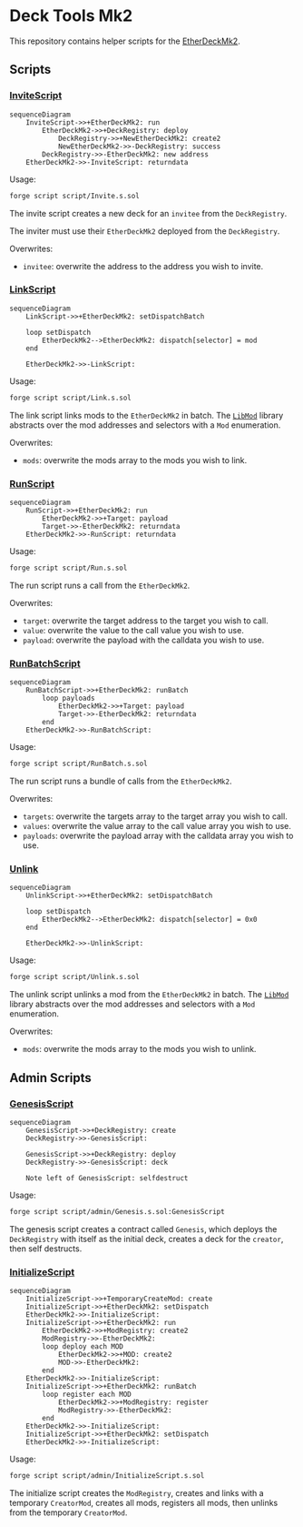 # Deck Tools Mk2

This repository contains helper scripts for the [EtherDeckMk2](https://github.com/jtriley-eth/ether-deck-mk2).

## Scripts

### [InviteScript](script/Invite.s.sol)

```mermaid
sequenceDiagram
    InviteScript->>+EtherDeckMk2: run
        EtherDeckMk2->>+DeckRegistry: deploy
            DeckRegistry->>+NewEtherDeckMk2: create2
            NewEtherDeckMk2->>-DeckRegistry: success
        DeckRegistry->>-EtherDeckMk2: new address
    EtherDeckMk2->>-InviteScript: returndata
```

Usage:

```bash
forge script script/Invite.s.sol
```

The invite script creates a new deck for an `invitee` from the `DeckRegistry`.

The inviter must use their `EtherDeckMk2` deployed from the `DeckRegistry`.

Overwrites:

- `invitee`: overwrite the address to the address you wish to invite.

### [LinkScript](script/Link.s.sol)

```mermaid
sequenceDiagram
    LinkScript->>+EtherDeckMk2: setDispatchBatch

    loop setDispatch
        EtherDeckMk2-->EtherDeckMk2: dispatch[selector] = mod
    end

    EtherDeckMk2->>-LinkScript: 
```

Usage:

```bash
forge script script/Link.s.sol
```

The link script links mods to the `EtherDeckMk2` in batch. The [`LibMod`](script/util/Mod.sol)
library abstracts over the mod addresses and selectors with a `Mod` enumeration.

Overwrites:

- `mods`: overwrite the mods array to the mods you wish to link.

### [RunScript](script/Run.s.sol)

```mermaid
sequenceDiagram
    RunScript->>+EtherDeckMk2: run
        EtherDeckMk2->>+Target: payload
        Target->>-EtherDeckMk2: returndata
    EtherDeckMk2->>-RunScript: returndata
```

Usage:

```bash
forge script script/Run.s.sol
```

The run script runs a call from the `EtherDeckMk2`.

Overwrites:

- `target`: overwrite the target address to the target you wish to call.
- `value`: overwrite the value to the call value you wish to use.
- `payload`: overwrite the payload with the calldata you wish to use.

### [RunBatchScript](script/RunBatch.s.sol)

```mermaid
sequenceDiagram
    RunBatchScript->>+EtherDeckMk2: runBatch
        loop payloads
            EtherDeckMk2->>+Target: payload
            Target->>-EtherDeckMk2: returndata
        end
    EtherDeckMk2->>-RunBatchScript: 
```

Usage:

```bash
forge script script/RunBatch.s.sol
```

The run script runs a bundle of calls from the `EtherDeckMk2`.

Overwrites:

- `targets`: overwrite the targets array to the target array you wish to call.
- `values`: overwrite the value array to the call value array you wish to use.
- `payloads`: overwrite the payload array with the calldata array you wish to use.

### [Unlink](script/Unlink.s.sol)

```mermaid
sequenceDiagram
    UnlinkScript->>+EtherDeckMk2: setDispatchBatch

    loop setDispatch
        EtherDeckMk2-->EtherDeckMk2: dispatch[selector] = 0x0
    end

    EtherDeckMk2->>-UnlinkScript: 
```

Usage:

```bash
forge script script/Unlink.s.sol
```

The unlink script unlinks a mod from the `EtherDeckMk2` in batch. The
[`LibMod`](script/utils/Mod.sol) library abstracts over the mod addresses and selectors with a `Mod`
enumeration.

Overwrites:

- `mods`: overwrite the mods array to the mods you wish to unlink.

## Admin Scripts

### [GenesisScript](script/admin/Genesis.s.sol)

```mermaid
sequenceDiagram
    GenesisScript->>+DeckRegistry: create
    DeckRegistry->>-GenesisScript: 

    GenesisScript->>+DeckRegistry: deploy
    DeckRegistry->>-GenesisScript: deck

    Note left of GenesisScript: selfdestruct
```

Usage:

```bash
forge script script/admin/Genesis.s.sol:GenesisScript
```

The genesis script creates a contract called `Genesis`, which deploys the `DeckRegistry` with itself
as the initial deck, creates a deck for the `creator`, then self destructs.

### [InitializeScript](script/admin/Initialize.s.sol)

```mermaid
sequenceDiagram
    InitializeScript->>+TemporaryCreateMod: create
    InitializeScript->>+EtherDeckMk2: setDispatch
    EtherDeckMk2->>-InitializeScript: 
    InitializeScript->>+EtherDeckMk2: run
        EtherDeckMk2->>+ModRegistry: create2
        ModRegistry->>-EtherDeckMk2: 
        loop deploy each MOD
            EtherDeckMk2->>+MOD: create2
            MOD->>-EtherDeckMk2: 
        end
    EtherDeckMk2->>-InitializeScript: 
    InitializeScript->>+EtherDeckMk2: runBatch
        loop register each MOD
            EtherDeckMk2->>+ModRegistry: register
            ModRegistry->>-EtherDeckMk2: 
        end
    EtherDeckMk2->>-InitializeScript: 
    InitializeScript->>+EtherDeckMk2: setDispatch
    EtherDeckMk2->>-InitializeScript: 
```

Usage:

```bash
forge script script/admin/InitializeScript.s.sol
```

The initialize script creates the `ModRegistry`, creates and links with a temporary `CreatorMod`,
creates all mods, registers all mods, then unlinks from the temporary `CreatorMod`.
